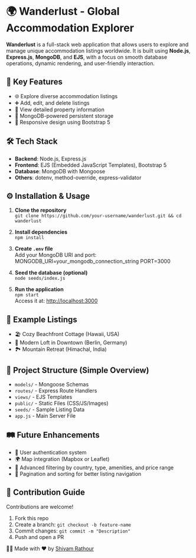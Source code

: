# 🌍 Wanderlust - Global Accommodation Explorer

**Wanderlust** is a full-stack web application that allows users to explore and manage unique accommodation listings worldwide. It is built using **Node.js**, **Express.js**, **MongoDB**, and **EJS**, with a focus on smooth database operations, dynamic rendering, and user-friendly interaction.

## 🚀 Key Features

- 🌐 Explore diverse accommodation listings
- ➕ Add, edit, and delete listings
- 📝 View detailed property information
- 💾 MongoDB-powered persistent storage
- 📱 Responsive design using Bootstrap 5

## 🛠️ Tech Stack

- **Backend**: Node.js, Express.js
- **Frontend**: EJS (Embedded JavaScript Templates), Bootstrap 5
- **Database**: MongoDB with Mongoose
- **Others**: dotenv, method-override, express-validator

## ⚙️ Installation & Usage

1. **Clone the repository**  
   `git clone https://github.com/your-username/wanderlust.git && cd wanderlust`

2. **Install dependencies**  
   `npm install`

3. **Create `.env` file**  
   Add your MongoDB URI and port:
MONGODB_URI=your_mongodb_connection_string
PORT=3000


4. **Seed the database (optional)**  
`node seeds/index.js`

5. **Run the application**  
`npm start`  
Access it at: [http://localhost:3000](http://localhost:3000)

## 🧪 Example Listings

- 🏖️ Cozy Beachfront Cottage (Hawaii, USA)
- 🏢 Modern Loft in Downtown (Berlin, Germany)
- 🏞️ Mountain Retreat (Himachal, India)

## 🧩 Project Structure (Simple Overview)

- `models/` - Mongoose Schemas  
- `routes/` - Express Route Handlers  
- `views/` - EJS Templates  
- `public/` - Static Files (CSS/JS/Images)  
- `seeds/` - Sample Listing Data  
- `app.js` - Main Server File

## 🛤️ Future Enhancements

- 🔐 User authentication system
- 🌍 Map integration (Mapbox or Leaflet)
- 🧮 Advanced filtering by country, type, amenities, and price range
- 🔄 Pagination and sorting for better listing navigation
  
## 🤝 Contribution Guide

Contributions are welcome!  
1. Fork this repo  
2. Create a branch: `git checkout -b feature-name`  
3. Commit changes: `git commit -m "Description"`  
4. Push and open a PR


👨‍💻 Made with ❤️ by [Shivam Rathour](https://github.com/username)


